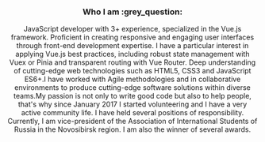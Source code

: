 <h3 align="center" >
  <b> Who I am :grey_question:</b>
</h3>
<p align="center">
JavaScript developer with 3+ experience, specialized in the Vue.js framework. Proficient in creating responsive and engaging user interfaces through front-end development expertise. I have a particular interest in applying Vue.js best practices, including robust state management with Vuex or Pinia and transparent routing with Vue Router. Deep understanding of cutting-edge web technologies such as HTML5, CSS3 and JavaScript ES6+.I have worked with Agile methodologies and in collaborative environments to produce cutting-edge software solutions within diverse teams.My passion is not only to write good code but also to help people, that's why since January 2017 I started volunteering and I have a very active community life. I have held several positions of responsibility. Currently, I am vice-president of the Association of International Students of Russia in the Novosibirsk region. I am also the winner of several awards.
<p>
